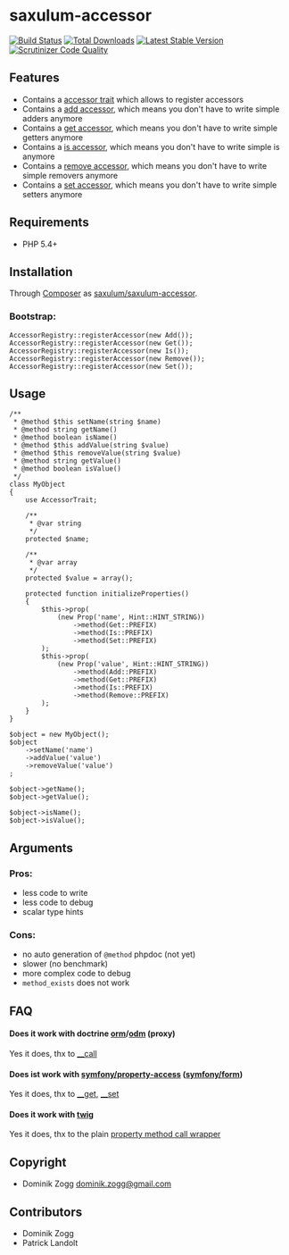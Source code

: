 # saxulum-accessor

[![Build Status](https://api.travis-ci.org/saxulum/saxulum-accessor.png?branch=master)](https://travis-ci.org/saxulum/saxulum-accessor)
[![Total Downloads](https://poser.pugx.org/saxulum/saxulum-accessor/downloads.png)](https://packagist.org/packages/saxulum/saxulum-accessor)
[![Latest Stable Version](https://poser.pugx.org/saxulum/saxulum-accessor/v/stable.png)](https://packagist.org/packages/saxulum/saxulum-accessor)
[![Scrutinizer Code Quality](https://scrutinizer-ci.com/g/saxulum/saxulum-accessor/badges/quality-score.png?b=master)](https://scrutinizer-ci.com/g/saxulum/saxulum-accessor/?branch=master)

## Features

 * Contains a [accessor trait][1] which allows to register accessors
 * Contains a [add accessor][2], which means you don't have to write simple adders anymore
 * Contains a [get accessor][3], which means you don't have to write simple getters anymore
 * Contains a [is accessor][4], which means you don't have to write simple is anymore
 * Contains a [remove accessor][5], which means you don't have to write simple removers anymore
 * Contains a [set accessor][6], which means you don't have to write simple setters anymore


## Requirements

 * PHP 5.4+


## Installation

Through [Composer](http://getcomposer.org) as [saxulum/saxulum-accessor][7].

### Bootstrap:

``` {.php}
AccessorRegistry::registerAccessor(new Add());
AccessorRegistry::registerAccessor(new Get());
AccessorRegistry::registerAccessor(new Is());
AccessorRegistry::registerAccessor(new Remove());
AccessorRegistry::registerAccessor(new Set());
```

## Usage

``` {.php}
/**
 * @method $this setName(string $name)
 * @method string getName()
 * @method boolean isName()
 * @method $this addValue(string $value)
 * @method $this removeValue(string $value)
 * @method string getValue()
 * @method boolean isValue()
 */
class MyObject
{
    use AccessorTrait;

    /**
     * @var string
     */
    protected $name;

    /**
     * @var array
     */
    protected $value = array();

    protected function initializeProperties()
    {
        $this->prop(
            (new Prop('name', Hint::HINT_STRING))
                ->method(Get::PREFIX)
                ->method(Is::PREFIX)
                ->method(Set::PREFIX)
        );
        $this->prop(
            (new Prop('value', Hint::HINT_STRING))
                ->method(Add::PREFIX)
                ->method(Get::PREFIX)
                ->method(Is::PREFIX)
                ->method(Remove::PREFIX)
        );
    }
}

$object = new MyObject();
$object
    ->setName('name')
    ->addValue('value')
    ->removeValue('value')
;

$object->getName();
$object->getValue();

$object->isName();
$object->isValue();
```


## Arguments

### Pros:

- less code to write
- less code to debug
- scalar type hints

### Cons:

- no auto generation of `@method` phpdoc (not yet)
- slower (no benchmark)
- more complex code to debug
- `method_exists` does not work


## FAQ

#### Does it work with doctrine [orm][8]/[odm][9] (proxy)

Yes it does, thx to [__call][10]

#### Does ist work with [symfony/property-access][11] ([symfony/form][12])

Yes it does, thx to [__get][13], [__set][14]

#### Does it work with [twig][15]

Yes it does, thx to the plain [property method call wrapper][16]


## Copyright

* Dominik Zogg <dominik.zogg@gmail.com>


## Contributors

* Dominik Zogg
* Patrick Landolt


[1]: https://github.com/saxulum/saxulum-accessor/blob/master/src/Saxulum/Accessor/AccessorTrait.php
[2]: https://github.com/saxulum/saxulum-accessor/blob/master/src/Saxulum/Accessor/Accessors/Add.php
[3]: https://github.com/saxulum/saxulum-accessor/blob/master/src/Saxulum/Accessor/Accessors/Get.php
[4]: https://github.com/saxulum/saxulum-accessor/blob/master/src/Saxulum/Accessor/Accessors/Is.php
[5]: https://github.com/saxulum/saxulum-accessor/blob/master/src/Saxulum/Accessor/Accessors/Remove.php
[6]: https://github.com/saxulum/saxulum-accessor/blob/master/src/Saxulum/Accessor/Accessors/Set.php
[7]: https://packagist.org/packages/saxulum/saxulum-accessor
[8]: https://github.com/doctrine/doctrine2
[9]: https://github.com/doctrine/mongodb-odm
[10]: https://github.com/saxulum/saxulum-accessor/blob/master/src/Saxulum/Accessor/AccessorTrait.php#L28
[11]: https://github.com/symfony/PropertyAccess
[12]: https://github.com/symfony/Form
[13]: https://github.com/saxulum/saxulum-accessor/blob/master/src/Saxulum/Accessor/AccessorTrait.php#L40
[14]: https://github.com/saxulum/saxulum-accessor/blob/master/src/Saxulum/Accessor/AccessorTrait.php#L53
[15]: http://twig.sensiolabs.org
[16]: https://github.com/saxulum/saxulum-accessor/blob/master/src/Saxulum/Accessor/AccessorTrait.php#L71